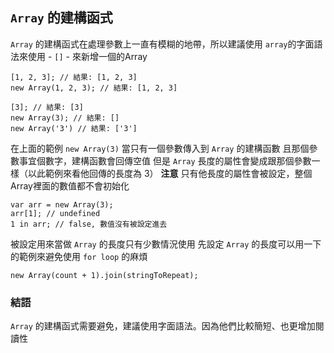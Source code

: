 ## `Array` 的建構函式

`Array` 的建構函式在處理參數上一直有模糊的地帶，所以建議使用 `array`的字面語法來使用 - `[]` - 來新增一個的Array

    [1, 2, 3]; // 結果: [1, 2, 3]
    new Array(1, 2, 3); // 結果: [1, 2, 3]

    [3]; // 結果: [3]
    new Array(3); // 結果: []
    new Array('3') // 結果: ['3']

在上面的範例 `new Array(3)` 當只有一個參數傳入到 `Array` 的建構函數
且那個參數事宜個數字，建構函數會回傳空值
但是 `Array` 長度的屬性會變成跟那個參數一樣（以此範例來看他回傳的長度為 3）
**注意** 只有他長度的屬性會被設定，整個 Array裡面的數值都不會初始化

    var arr = new Array(3);
    arr[1]; // undefined
    1 in arr; // false, 數值沒有被設定進去

被設定用來當做 `Array` 的長度只有少數情況使用
先設定 `Array` 的長度可以用一下的範例來避免使用 `for loop` 的麻煩

    new Array(count + 1).join(stringToRepeat);

### 結語

`Array` 的建構函式需要避免，建議使用字面語法。因為他們比較簡短、也更增加閱讀性
